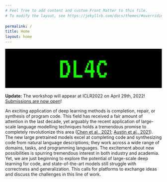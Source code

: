 ```yaml
---
# Feel free to add content and custom Front Matter to this file.
# To modify the layout, see https://jekyllrb.com/docs/themes/#overriding-theme-defaults

permalink: /
title: Home
layout: home
---
```



![](assets/img/dl4c_large_banner.jpg)

**Update:** The workshop will appear at ICLR2022 on April 29th, 2022! [Submissions are now open](https://openreview.net/group?id=ICLR.cc/2022/Workshop/DL4C)!

An exciting application of deep learning methods is completion, repair, or synthesis of program code. This field has received a fair amount of attention in the last decade, yet arguably the recent application of large-scale language modelling techniques holds a tremendous promise to completely revolutionize this area ([Chen et al., 2021](https://arxiv.org/abs/2107.03374); [Austin et al., 2021](https://arxiv.org/abs/2108.07732)). The new large pretrained models excel at completing code and synthesizing code from natural language descriptions; they work across a wide range of domains, tasks, and programming languages. The excitement about new possibilities is spurring tremendous interest in both industry and academia. Yet, we are just beginning to explore the potential of large-scale deep learning for code, and state-of-the-art models still struggle with correctness and generalization. This calls for platforms to exchange ideas and discuss the challenges in this line of work.


<!-- The theme is quite easy to use if you're familiar with Jekyll. The following collections are implemented:
1. **Speakers**: Curate a [speaker list like this one](speakers) from a set of markdown files, one per speaker. Crops and displays images if available. Adds a short bio. See files in the `_speakers` directory for examples.
2. **Organizers**: Curate an organizer list from a set of markdown files, one per organizer. See files in the `_organizers` directory for examples.
3. **Schedule**: Curate a [schedule like this](schedule) from a set of markdown files, one per event (talk, panel, break, etc.). See files in the `_schedule` directory for examples. Schedule items are sorted by a `sequence_id` attribute.
4. **Papers**: Curate a [list of papers like this](papers) from a bunch of markdown files, one per paper. See files in the `_papers` directory for examples. Papers are sorted by a `sequence_id` attribute if specifed (else they are listed alphabetically).

> **NOTE:** The best way to use these is to turn feature on or off by editing the `collections` attribute in `_config.yml`.

If you experience issues or have cool features to add, feel free to [fork this template](). -->
